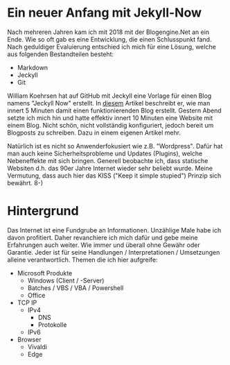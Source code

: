 # Ein neuer Anfang mit Jekyll-Now

Nach mehreren Jahren kam ich mit 2018 mit der Blogengine.Net an ein Ende. Wie so oft gab es eine Entwicklung, die einen Schlusspunkt fand. Nach geduldiger Evaluierung entschied ich mich für eine Lösung, welche aus folgenden Bestandteilen besteht:
* Markdown
* Jeckyll
* Git

William Koehrsen hat auf GitHub mit Jeckyll eine Vorlage für einen Blog namens "Jeckyll Now" erstellt. In [diesem](https://towardsdatascience.com/five-minutes-to-your-own-website-fd0b43cbd886) Artikel beschreibt er, wie man innert 5 Minuten damit einen funktionierenden Blog erstellt. Gestern Abend setzte ich mich hin und hatte effektiv innert 10 Minuten eine Website mit einem Blog. Nicht schön, nicht vollständig konfiguriert, jedoch bereit um Blogposts zu schreiben. Dazu in einem eigenen Artikel mehr.

Natürlich ist es nicht so Anwenderfokusiert wie z.B. "Wordpress". Dafür hat man auch keine Sicherheitsprobleme und Updates (Plugins), welche Nebeneffekte mit sich bringen. Generell beobachte ich, dass statische Websiten d.h. das 90er Jahre Internet wieder sehr beliebt wurde. Meine Vermutung, dass auch hier das KISS ("Keep it simple stupied") Prinzip sich bewährt. 8-)

# Hintergrund  
Das Internet ist eine Fundgrube an Informationen. Unzählige Male habe ich davon profitiert. Daher revanchiere ich mich dafür und gebe meine Erfahrungen auch weiter. Wie immer und überall ohne Gewähr oder Garantie. Jeder ist für seine Handlungen / Interpretationen / Umsetzungen alleine verantwortlich.  Themen die ich hier aufgreife:

- Microsoft Produkte
    - Windows (Client / -Server)
    - Batches / VBS / VBA / Powershell
    - Office
- TCP IP
    - IPv4
        - DNS
        - Protokolle
    - IPv6
- Browser
    - Vivaldi
    - Edge